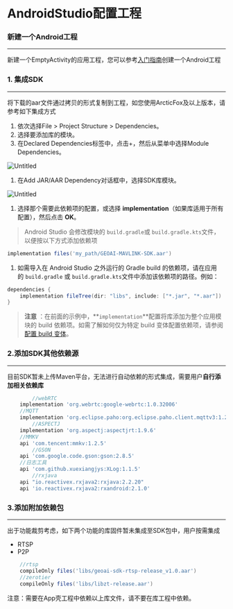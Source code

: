 # AndroidStudio配置工程

### 新建一个Android工程

---

新建一个EmptyActivity的应用工程，您可以参考[入门指南](https://developer.android.com/studio/intro?hl=zh-cn)创建一个Android工程

### 1. 集成SDK

---

将下载的aar文件通过拷贝的形式复制到工程，如您使用ArcticFox及以上版本，请参考如下集成方式

1. 依次选择File > Project Structure > Dependencies。
2. 选择要添加库的模块。
3. 在Declared Dependencies标签中，点击+，然后从菜单中选择Module Dependencies。

![Untitled](https://imgs.wiki/imgs/2023/02/27/a5495b453b95a7d1.png)

1. 在Add JAR/AAR Dependency对话框中，选择SDK库模块。

![Untitled](https://imgs.wiki/imgs/2023/02/27/eb731b69ed37053b.png)

1. 选择那个需要此依赖项的配置，或选择 **implementation**（如果库适用于所有配置），然后点击 **OK**。

> Android Studio 会修改模块的 `build.gradle`或 `build.gradle.kts`文件，以便按以下方式添加依赖项
>

```groovy
implementation files('my_path/GEOAI-MAVLINK-SDK.aar')
```

1. 如需导入在 Android Studio 之外运行的 Gradle build 的依赖项，请在应用的 `build.gradle`
   或 `build.gradle.kts`文件中添加该依赖项的路径。例如：

```groovy
dependencies {
    implementation fileTree(dir: "libs", include: ["*.jar", "*.aar"])
}
```

> **注意**
：在前面的示例中，**`implementation`**配置将库添加为整个应用模块的 build 依赖项。如需了解如何仅为特定 build 变体配置依赖项，请参阅[配置 build 变体](https://developer.android.com/studio/build/build-variants?hl=zh-cn)。
>

### 2.添加SDK其他依赖源

---

目前SDK暂未上传Maven平台，无法进行自动依赖的形式集成，需要用户**自行添加相关依赖库**

```groovy
		//webRTC
    implementation 'org.webrtc:google-webrtc:1.0.32006'
    //MQTT
    implementation 'org.eclipse.paho:org.eclipse.paho.client.mqttv3:1.2.4'
		//ASPECTJ
    implementation 'org.aspectj:aspectjrt:1.9.6'
    //MMKV
    api 'com.tencent:mmkv:1.2.5'
		//GSON
    api 'com.google.code.gson:gson:2.8.5'
    //日志工具
    api 'com.github.xuexiangjys:XLog:1.1.5'
		//rxjava
    api "io.reactivex.rxjava2:rxjava:2.2.20"
    api 'io.reactivex.rxjava2:rxandroid:2.1.0'
```

### 3.添加附加依赖包

---

出于功能裁剪考虑，如下两个功能的库固件暂未集成至SDK包中，用户按需集成

- RTSP
- P2P

```groovy
    //rtsp
    compileOnly files('libs/geoai-sdk-rtsp-release_v1.0.aar')
    //zerotier
    compileOnly files('libs/libzt-release.aar')
```

注意：需要在App壳工程中依赖以上库文件，请不要在库工程中依赖。